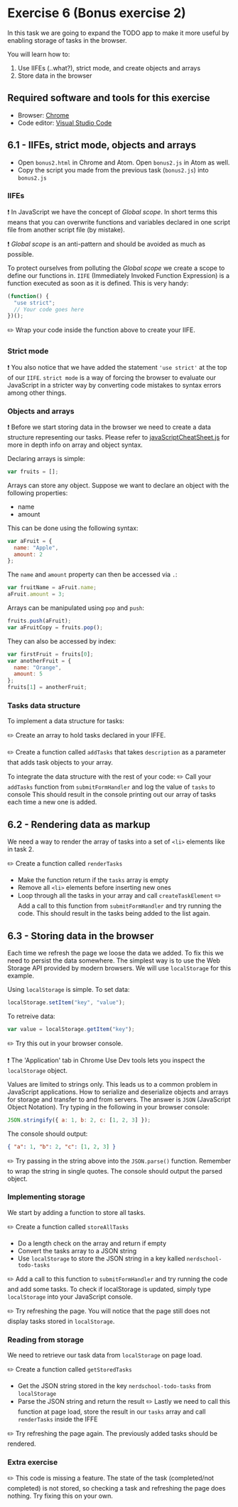 # Exercise 6 (Bonus exercise 2)

In this task we are going to expand the TODO app to make it more useful by enabling storage of tasks in the browser.

You will learn how to:

1.  Use IIFEs (..what?), strict mode, and create objects and arrays
2.  Store data in the browser

## Required software and tools for this exercise

- Browser: [Chrome](https://www.google.com/chrome)
- Code editor: [Visual Studio Code](https://code.visualstudio.com)

## 6.1 - IIFEs, strict mode, objects and arrays

- Open `bonus2.html` in Chrome and Atom. Open `bonus2.js` in Atom as well.
- Copy the script you made from the previous task (`bonus2.js`) into `bonus2.js`

### IIFEs

:exclamation: In JavaScript we have the concept of _Global scope_. In short terms this means that you can overwrite functions and variables declared in one script file from another script file (by mistake).

:exclamation: _Global scope_ is an anti-pattern and should be avoided as much as possible.

To protect ourselves from polluting the _Global scope_ we create a scope to define our functions in. `IIFE` (Immediately Invoked Function Expression) is a function executed as soon as it is defined. This is very handy:

```javascript
(function() {
  "use strict";
  // Your code goes here
})();
```

:pencil2: Wrap your code inside the function above to create your IIFE.

### Strict mode

:exclamation: You also notice that we have added the statement `'use strict'` at the top of our `IIFE`. `strict mode` is a way of forcing the browser to evaluate our JavaScript in a stricter way by converting code mistakes to syntax errors among other things.

### Objects and arrays

:exclamation: Before we start storing data in the browser we need to create a data structure representing our tasks. Please refer to [javaScriptCheatSheet.js](../javaScriptCheatSheet.js) for more in depth info on array and object syntax.

Declaring arrays is simple:

```javascript
var fruits = [];
```

Arrays can store any object. Suppose we want to declare an object with the following properties:

- name
- amount

This can be done using the following syntax:

```javascript
var aFruit = {
  name: "Apple",
  amount: 2
};
```

The `name` and `amount` property can then be accessed via `.`:

```javascript
var fruitName = aFruit.name;
aFruit.amount = 3;
```

Arrays can be manipulated using `pop` and `push`:

```javascript
fruits.push(aFruit);
var aFruitCopy = fruits.pop();
```

They can also be accessed by index:

```javascript
var firstFruit = fruits[0];
var anotherFruit = {
  name: "Orange",
  amount: 5
};
fruits[1] = anotherFruit;
```

### Tasks data structure

To implement a data structure for tasks:

:pencil2: Create an array to hold tasks declared in your IFFE.

:pencil2: Create a function called `addTasks` that takes `description` as a parameter
that adds task objects to your array.

To integrate the data structure with the rest of your code:
:pencil2: Call your `addTasks` function from `submitFormHandler` and log the value of `tasks` to console
This should result in the console printing out our array of tasks each time a new one is added.

## 6.2 - Rendering data as markup

We need a way to render the array of tasks into a set of `<li>` elements like in task 2.

:pencil2: Create a function called `renderTasks`

- Make the function return if the `tasks` array is empty
- Remove all `<li>` elements before inserting new ones
- Loop through all the tasks in your array and call `createTaskElement`
  :pencil2: Add a call to this function from `submitFormHandler` and try running the code. This should result in the tasks being added to the list again.

## 6.3 - Storing data in the browser

Each time we refresh the page we loose the data we added. To fix this we need to persist the data somewhere. The simplest way is to use the Web Storage API provided by modern browsers. We will use `localStorage` for this example.

Using `localStorage` is simple. To set data:

```javascript
localStorage.setItem("key", "value");
```

To retreive data:

```javascript
var value = localStorage.getItem("key");
```

:pencil2: Try this out in your browser console.

:exclamation: The 'Application' tab in Chrome Use Dev tools lets you inspect the `localStorage` object.

Values are limited to strings only. This leads us to a common problem in JavaScript applications. How to serialize and deserialize objects and arrays for storage and transfer to and from servers. The answer is `JSON` (JavaScript Object Notation). Try typing in the following in your browser console:

```javascript
JSON.stringify({ a: 1, b: 2, c: [1, 2, 3] });
```

The console should output:

```json
{ "a": 1, "b": 2, "c": [1, 2, 3] }
```

:pencil2: Try passing in the string above into the `JSON.parse()` function. Remember to wrap the string in single quotes. The console should output the parsed object.

### Implementing storage

We start by adding a function to store all tasks.

:pencil2: Create a function called `storeAllTasks`

- Do a length check on the array and return if empty
- Convert the tasks array to a JSON string
- Use `localStorage` to store the JSON string in a key kalled `nerdschool-todo-tasks`

:pencil2: Add a call to this function to `submitFormHandler` and try running the code and add some tasks. To check if localStorage is updated, simply type `localStorage` into your JavaScript console.

:pencil2: Try refreshing the page. You will notice that the page still does not display tasks stored in `localStorage`.

### Reading from storage

We need to retrieve our task data from `localStorage` on page load.

:pencil2: Create a function called `getStoredTasks`

- Get the JSON string stored in the key `nerdschool-todo-tasks` from `localStorage`
- Parse the JSON string and return the result
  :pencil2: Lastly we need to call this function at page load, store the result in our `tasks` array and call `renderTasks` inside the IFFE

:pencil2: Try refreshing the page again. The previously added tasks should be rendered.

### Extra exercise

:pencil2: This code is missing a feature. The state of the task (completed/not completed) is not stored, so checking a task and refreshing the page does nothing. Try fixing this on your own.
